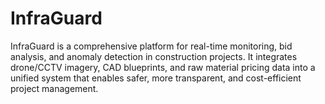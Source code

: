 # InfraGuard
InfraGuard is a comprehensive platform for real-time monitoring, bid analysis, and anomaly detection in construction projects. It integrates drone/CCTV imagery, CAD blueprints, and raw material pricing data into a unified system that enables safer, more transparent, and cost-efficient project management.
